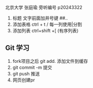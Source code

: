 北京大学 张庭瑜 旁听编号 p20243322

1. 标题 文字前面加井号键    ##..
2. 添加表格 ctrl + t / 每一列使用|分割
3. 添加列表 ctrl+shift +[  (有序列表) 

## Git 学习

1. fork项目之后 git add. 添加文件到缓存
2. git commit -m 提交
3. git push 推送
4. 网页创建pr